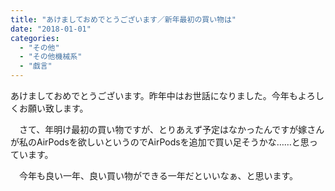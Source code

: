 ```yaml
---
title: "あけましておめでとうございます／新年最初の買い物は"
date: "2018-01-01"
categories: 
  - "その他"
  - "その他機械系"
  - "戯言"
---
```


あけましておめでとうございます。昨年中はお世話になりました。今年もよろしくお願い致します。

　さて、年明け最初の買い物ですが、とりあえず予定はなかったんですが嫁さんが私のAirPodsを欲しいというのでAirPodsを追加で買い足そうかな……と思っています。

　今年も良い一年、良い買い物ができる一年だといいなぁ、と思います。
